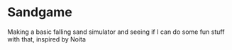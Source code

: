 # Sandgame
Making a basic falling sand simulator and seeing if I can do some fun stuff with that, inspired by Noita
